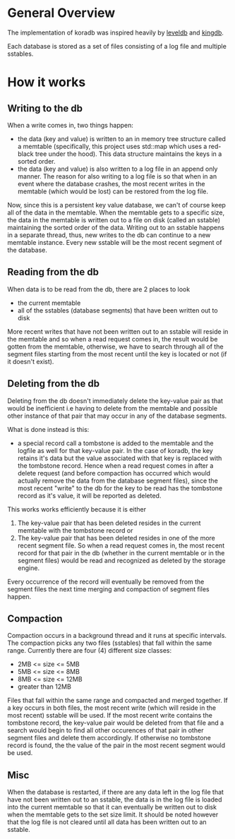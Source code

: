# General Overview

The implementation of koradb was inspired heavily by [leveldb](https://github.com/google/leveldb) and [kingdb](https://github.com/goossaert/kingdb).

Each database is stored as a set of files consisting of a log file and multiple sstables.

# How it works

## Writing to the db

When a write comes in, two things happen:

- the data (key and value) is written to an in memory tree structure called a memtable (specifically, this project uses std::map which uses a red-black tree under the hood). This data structure maintains the keys in a sorted order.
- the data (key and value) is also written to a log file in an append only manner. The reason for also writing to a log file is so that when in an event where the database crashes, the most recent writes in the memtable (which would be lost) can be restored from the log file.

Now, since this is a persistent key value database, we can't of course keep all of the data in the memtable. When the memtable gets to a specific size, the data in the memtable is written out to a file on disk (called an sstable) maintaining the sorted order of the data. Writing out to an sstable happens in a separate thread, thus, new writes to the db can continue to a new memtable instance. Every new sstable will be the most recent segment of the database.

## Reading from the db

When data is to be read from the db, there are 2 places to look
- the current memtable
- all of the sstables (database segments) that have been written out to disk

More recent writes that have not been written out to an sstable will reside in the memtable and so when a read request comes in, the result would be gotten from the memtable, otherwise, we have to search through all of the segment files starting from the most recent until the key is located or not (if it doesn't exist).

## Deleting from the db

Deleting from the db doesn't immediately delete the key-value pair as that would be inefficient i.e having to delete from the memtable and possible other instance of that pair that may occur in any of the database segments.

What is done instead is this:
- a special record call a tombstone is added to the memtable and the logfile as well for that key-value pair. In the case of koradb, the key retains it's data but the value associated with that key is replaced with the tombstone record. Hence when a read request comes in after a delete request (and before compaction has occurred which would actually remove the data from the database segment files), since the most recent "write" to the db for the key to be read has the tombstone record as it's value, it will be reported as deleted.

This works works efficiently because it is either
1. The key-value pair that has been deleted resides in the current memtable with the tombstone record or
2. The key-value pair that has been deleted resides in one of the more recent segment file.
So when a read request comes in, the most recent record for that pair in the db (whether in the current memtable or in the segment files) would be read and recognized as deleted by the storage engine.

Every occurrence of the record will eventually be removed from the segment files the next time merging and compaction of segment files happen.

## Compaction

Compaction occurs in a background thread and it runs at specific intervals. The compaction picks any two files (sstables) that fall within the same range. Currently there are four (4) different size classes:
- 2MB <= size <= 5MB
- 5MB <= size <= 8MB
- 8MB <= size <= 12MB
- greater than 12MB

Files that fall within the same range and compacted and merged together. If a key occurs in both files, the most recent write (which will reside in the most recent) sstable will be used. If the most recent write contains the tombstone record, the key-value pair would be deleted from that file and a search would begin to find all other occurences of that pair in other segment files and delete them accordingly. If otherwise no tombstone record is found, the the value of the pair in the most recent segment would be used.

## Misc

When the database is restarted, if there are any data left in the log file that have not been written out to an sstable, the data is in the log file is loaded into the current memtable so that it can eventually be written out to disk when the memtable gets to the set size limit. It should be noted however that the log file is not cleared until all data has been written out to an sstable.




